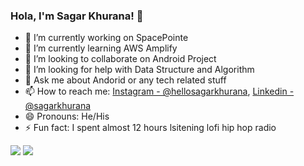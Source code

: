 ### Hola, I'm Sagar Khurana! 👋

- 🔭 I’m currently working on SpacePointe
- 🌱 I’m currently learning AWS Amplify
- 👯 I’m looking to collaborate on Android Project
- 🤔 I’m looking for help with Data Structure and Algorithm 
- 💬 Ask me about Andorid or any tech related stuff
- 📫 How to reach me: [Instagram - @hellosagarkhurana](https://www.instagram.com/hellosagarkhurana/), [Linkedin - @sagarkhurana](https://www.linkedin.com/in/sagar-khurana-b98a9418b/)
- 😄 Pronouns: He/His
- ⚡ Fun fact: I spent almost 12 hours lsitening lofi hip hop radio
<img src="https://github-readme-stats.vercel.app/api/top-langs/?username=hellosagar&amp;theme=dark&amp;hide_langs_below=1%22%20style=%22max-width:100%">
<img src="https://github-readme-stats.vercel.app/api?username=hellosagar&&show_icons=true&title_color=ffffff&icon_color=79FE96&text_color=daf7dc&bg_color=191919">
